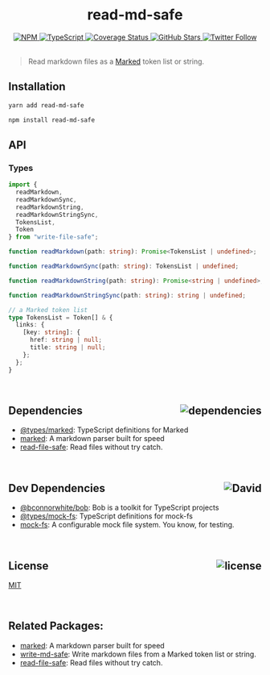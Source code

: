 <div align="center">
  <h1>read-md-safe</h1>
  <a href="https://npmjs.com/package/read-md-safe">
    <img alt="NPM" src="https://img.shields.io/npm/v/read-md-safe.svg">
  </a>
  <a href="https://github.com/bconnorwhite/read-md-safe">
    <img alt="TypeScript" src="https://img.shields.io/github/languages/top/bconnorwhite/read-md-safe.svg">
  </a>
  <a href='https://coveralls.io/github/bconnorwhite/read-md-safe?branch=master'>
    <img alt="Coverage Status" src="https://img.shields.io/coveralls/github/bconnorwhite/read-md-safe.svg?branch=master">
  </a>
  <a href="https://github.com/bconnorwhite/read-md-safe">
    <img alt="GitHub Stars" src="https://img.shields.io/github/stars/bconnorwhite/read-md-safe?label=Stars%20Appreciated%21&style=social">
  </a>
  <a href="https://twitter.com/bconnorwhite">
    <img alt="Twitter Follow" src="https://img.shields.io/twitter/follow/bconnorwhite.svg?label=%40bconnorwhite&style=social">
  </a>
</div>

<br />

> Read markdown files as a [Marked](https://www.npmjs.com/package/marked) token list or string.

## Installation

```sh
yarn add read-md-safe
```

```sh
npm install read-md-safe
```

## API

### Types
```ts
import {
  readMarkdown,
  readMarkdownSync,
  readMarkdownString,
  readMarkdownStringSync,
  TokensList,
  Token
} from "write-file-safe";

function readMarkdown(path: string): Promise<TokensList | undefined>;

function readMarkdownSync(path: string): TokensList | undefined;

function readMarkdownString(path: string): Promise<string | undefined>;

function readMarkdownStringSync(path: string): string | undefined;

// a Marked token list
type TokensList = Token[] & {
  links: {
    [key: string]: {
      href: string | null;
      title: string | null;
    };
  };
}
```

<br />

<h2>Dependencies<img align="right" alt="dependencies" src="https://img.shields.io/david/bconnorwhite/read-md-safe.svg"></h2>

- [@types/marked](https://www.npmjs.com/package/@types/marked): TypeScript definitions for Marked
- [marked](https://www.npmjs.com/package/marked): A markdown parser built for speed
- [read-file-safe](https://www.npmjs.com/package/read-file-safe): Read files without try catch.

<br />

<h2>Dev Dependencies<img align="right" alt="David" src="https://img.shields.io/david/dev/bconnorwhite/read-md-safe.svg"></h2>

- [@bconnorwhite/bob](https://www.npmjs.com/package/@bconnorwhite/bob): Bob is a toolkit for TypeScript projects
- [@types/mock-fs](https://www.npmjs.com/package/@types/mock-fs): TypeScript definitions for mock-fs
- [mock-fs](https://www.npmjs.com/package/mock-fs): A configurable mock file system.  You know, for testing.

<br />

<h2>License <img align="right" alt="license" src="https://img.shields.io/npm/l/read-md-safe.svg"></h2>

[MIT](https://opensource.org/licenses/MIT)

<br />

## Related Packages:

- [marked](https://www.npmjs.com/package/marked): A markdown parser built for speed
- [write-md-safe](https://npmjs.com/package/read-md-safe): Write markdown files from a Marked token list or string.
- [read-file-safe](https://www.npmjs.com/package/read-file-safe): Read files without try catch.
